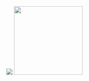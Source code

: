 <img src="https://hits.sh/github.com/bwbeas/hits.svg?style=plastic&label=Visitors&color=pink&labelColor=black&logo=github">
<img height = "180em" src = "https://github-profile-summary-cards.vercel.app/api/cards/profile-details?username=bwbeas&theme=radical"/>
